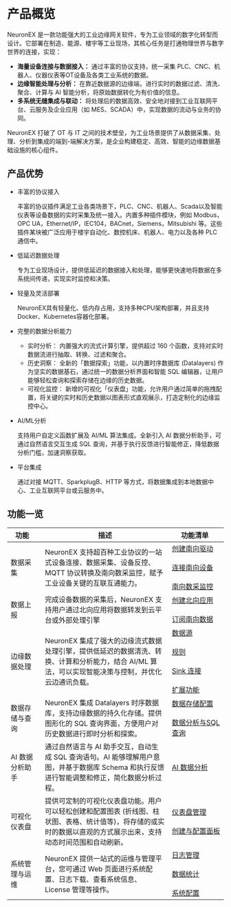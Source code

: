 # 产品概览

NeuronEX 是一款功能强大的工业边缘网关软件，专为工业领域的数字化转型而设计。它部署在制造、能源、楼宇等工业现场，其核心任务是打通物理世界与数字世界的连接，实现：

- **海量设备连接与数据接入：** 通过丰富的协议支持，统一采集 PLC、CNC、机器人、仪器仪表等OT设备及各类工业系统的数据。
- **边缘智能处理与分析：** 在靠近数据源的边缘端，进行实时的数据过滤、清洗、聚合、计算与 AI 智能分析，将原始数据转化为有价值的信息。
- **多系统无缝集成与联动：** 将处理后的数据高效、安全地对接到工业互联网平台、云服务及企业应用（如 MES、SCADA）中，实现数据的流动与业务的协同。

NeuronEX 打破了 OT 与 IT 之间的技术壁垒，为工业场景提供了从数据采集、处理、分析到集成的端到-端解决方案，是企业构建稳定、高效、智能的边缘数据基础设施的核心组件。

## 产品优势

- 丰富的协议接入

    丰富的协议插件满足工业各类场景下，PLC、CNC、机器人、Scada以及智能仪表等设备数据的实时采集及统一接入。内置多种插件模块，例如 Modbus，OPC UA，Ethernet/IP，IEC104，BACnet，Siemens，Mitsubishi 等。这些插件某块被广泛应用于楼宇自动化、数控机床、机器人、电力以及各种 PLC 通信中。

- 低延迟数据处理

    专为工业现场设计，提供低延迟的数据接入和处理，能够更快速地将数据在多系统间传递，实现实时监控和决策。

- 轻量及灵活部署

    NeuronEX具有轻量化、低内存占用，支持多种CPU架构部署，并且支持 Docker、Kubernetes容器化部署。

- 完整的数据分析能力
    - 实时分析： 内置强大的流式计算引擎，提供超过 160 个函数，支持对实时数据流进行抽取、转换、过滤和聚合。
    - 历史洞察： 全新的「数据探索」功能，以内置时序数据库 (Datalayers) 作为坚实的数据基石，通过统一的数据分析界面和智能 SQL 编辑器，让用户能够轻松查询和探索存储在边缘的历史数据。
    - 可视化监控： 新增的可视化「仪表盘」功能，允许用户通过简单的拖拽配置，将关键的实时和历史数据以图表形式直观展示，打造定制化的边缘监控中心。

- AI/ML分析

    支持用户自定义函数扩展及 AI/ML 算法集成。全新引入 AI 数据分析助手，可通过自然语言交互生成 SQL 查询，并基于执行反馈进行智能修正，降低数据分析门槛，加速洞察获取。

- 平台集成

    通过对接 MQTT、SparkplugB、HTTP 等方式，将数据集成到本地数据中心、工业互联网平台或云服务中。

## 功能一览

| <div style="width:40pt">功能</div> | 描述     | <div style="width:80pt">功能清单</div>   |
| ---------------------------------- | ------------------------------------------------------------ | ------------------------------------------------------------ |
| 数据采集                           | NeuronEX 支持超百种工业协议的一站式设备连接、数据采集、设备反控、MQTT 协议转换及南向数采监控，赋予工业设备关键的互联互通能力。| [创建南向驱动](./configuration/south-devices/south-devices.md)<br /><br />[连接南向设备](./configuration/south-devices/south-devices.md) <br /><br />[南向数采监控](./admin/monitoring.md)|
| 数据上报                           | 完成设备数据的采集后，NeuronEX 支持用户通过北向应用将数据转发到云平台或外部处理引擎 | [创建北向应用](./configuration/north-apps/north-apps.md)<br /><br />[订阅南向数据](./configuration/subscription.md) |
| 边缘数据处理                         | NeuronEX 集成了强大的边缘流式数据处理引擎，提供低延迟的数据清洗、转换、计算和分析能力，结合 AI/ML 算法，可以实现智能决策与控制，并优化云边通讯负载。 | [数据源](./streaming-processing/source.md)<br /><br />[规则](./streaming-processing/rules.md)<br /><br />[Sink 连接](./streaming-processing/sink/sink.md)<br /><br />[扩展功能](./streaming-processing/extension.md) |
| 数据存储与查询                         |  NeuronEX 集成 Datalayers 时序数据库，支持边缘数据的持久化存储。提供图形化的 SQL 查询界面，方便用户对历史数据进行即时分析和探索。 | [数据存储配置](./admin/sys-configuration.md#数据存储配置)<br /><br />[数据分析与SQL查询](./datainsights/data_analysis.md)|
| AI 数据分析助手                         |  通过自然语言与 AI 助手交互，自动生成 SQL 查询语句。AI 能够理解用户意图，并基于数据库 Schema 和执行反馈进行智能调整和修正，简化数据分析过程。 | [AI 数据分析](./datainsights/data_analysis.md#5-ai-数据分析助手集成)|
| 可视化仪表盘                         |  提供可定制的可视化仪表盘功能。用户可以轻松创建和配置图表 (折线图、柱状图、表格、统计值等)，将存储的或实时的数据以直观的方式展示出来，支持动态时间范围和自动刷新。 | [仪表盘管理](./datainsights/dashboards.md#1-仪表盘主页面管理)<br /><br />[创建与配置面板](./datainsights/dashboards.md#23-panel-管理与布局)|
| 系统管理与运维                           | NeuronEX 提供一站式的运维与管理平台，您可通过 Web 页面进行系统配置、日志下载、查看系统信息、License 管理等操作。 | [日志管理](./admin/log-management.md)<br /><br />[数据统计](./admin/data-statistics.md)<br /><br />[系统配置](./admin/sys-configuration.md) |
